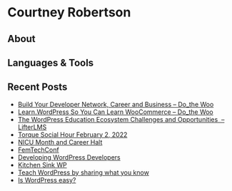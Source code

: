 # Courtney Robertson
## About
## Languages & Tools

## Recent Posts
<!-- BLOG-POST-LIST:START -->
- [Build Your Developer Network, Career and Business – Do_the Woo](https://courtneyr.dev/2022/04/21/build-your-developer-network-career-and-business/)
- [Learn.WordPress So You Can Learn WooCommerce – Do_the Woo](https://courtneyr.dev/2022/03/15/learn-wordpress-so-you-can-learn-woocommerce/)
- [The WordPress Education Ecosystem Challenges and Opportunities  – LifterLMS](https://courtneyr.dev/2022/03/02/the-wordpress-education-ecosystem-challenges-and-opportunities/)
- [Torque Social Hour February 2, 2022](https://courtneyr.dev/2022/02/02/torque-social-hour-february-2-2022/)
- [NICU Month and Career Halt](https://courtneyr.dev/2021/09/28/nicu-month-and-career-halt/)
- [FemTechConf](https://courtneyr.dev/2021/09/24/femtechconf/)
- [Developing WordPress Developers](https://courtneyr.dev/2021/09/03/developing-wordpress-developers/)
- [Kitchen Sink WP](https://courtneyr.dev/2021/08/16/kitchen-sink-wp/)
- [Teach WordPress by sharing what you know](https://courtneyr.dev/2021/08/09/teach-wordpress-by-sharing-what-you-know/)
- [Is WordPress easy?](https://courtneyr.dev/2021/08/06/is-wordpress-easy/)
<!-- BLOG-POST-LIST:END -->
